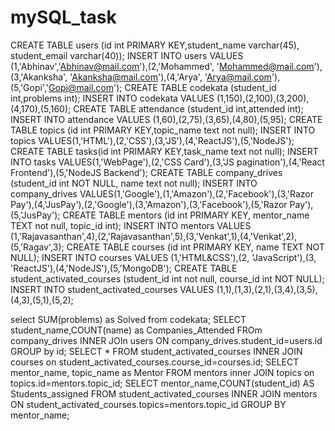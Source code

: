 # mySQL_task

CREATE TABLE users (id int PRIMARY KEY,student_name varchar(45), student_email varchar(40));
INSERT INTO users VALUES (1,'Abhinav','Abhinav@mail.com'),(2,'Mohammed', 'Mohammed@mail.com'),(3,'Akanksha', 'Akanksha@mail.com'),(4,'Arya', 'Arya@mail.com'),(5,'Gopi','Gopi@mail.com');
CREATE TABLE codekata (student_id int,problems int);
INSERT INTO codekata VALUES (1,150),(2,100),(3,200),(4,170),(5,160);
CREATE TABLE attendance (student_id int,attended int);
INSERT INTO attendance VALUES (1,60),(2,75),(3,65),(4,80),(5,95);
CREATE TABLE topics (id int PRIMARY KEY,topic_name text not null);
INSERT INTO topics VALUES(1,'HTML'),(2,'CSS'),(3,'JS'),(4,'ReactJS'),(5,'NodeJS');
CREATE TABLE tasks(id int PRIMARY KEY,task_name text not null);
INSERT INTO tasks VALUES(1,'WebPage'),(2,'CSS Card'),(3,'JS pagination'),(4,'React Frontend'),(5,'NodeJS Backend');
CREATE TABLE company_drives (student_id int NOT NULL, name text not null);
INSERT INTO company_drives VALUES(1,'Google'),(1,'Amazon'),(2,'Facebook'),(3,'Razor Pay'),(4,'JusPay'),(2,'Google'),(3,'Amazon'),(3,'Facebook'),(5,'Razor Pay'),(5,'JusPay');
CREATE TABLE mentors (id int PRIMARY KEY, mentor_name TEXT  not null, topic_id int);
INSERT INTO mentors VALUES (1,'Rajavasanthan',4),(2,'Rajavasanthan',5),(3,'Venkat',1),(4,'Venkat',2),(5,'Ragav',3);
CREATE TABLE courses (id int PRIMARY KEY, name TEXT NOT NULL);
INSERT INTO courses VALUES (1,'HTML&CSS'),(2, 'JavaScript'),(3, 'ReactJS'),(4,'NodeJS'),(5,'MongoDB');
CREATE TABLE student_activated_courses (student_id int not null, course_id int NOT NULL);
INSERT INTO student_activated_courses VALUES (1,1),(1,3),(2,1),(3,4),(3,5),(4,3),(5,1),(5,2);

select SUM(problems) as Solved from codekata;
SELECT student_name,COUNT(name) as Companies_Attended FROm company_drives INNER JOIn users ON company_drives.student_id=users.id GROUP by id;
SELECT * FROM student_activated_courses INNER JOIN courses on student_activated_courses.course_id=courses.id;
SELECT mentor_name, topic_name as Mentor FROM mentors inner JOIN topics on topics.id=mentors.topic_id;
SELECT mentor_name,COUNT(student_id) AS Students_assigned FROM student_activated_courses INNER JOIN mentors ON student_activated_courses.topics=mentors.topic_id GROUP BY mentor_name;
